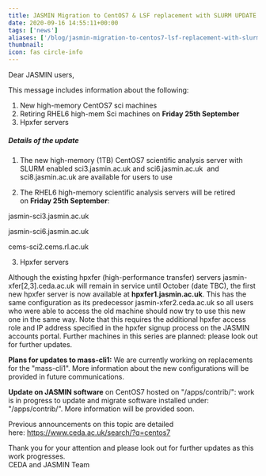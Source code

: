 ```yaml
---
title: JASMIN Migration to CentOS7 & LSF replacement with SLURM UPDATE 11
date: 2020-09-16 14:55:11+00:00
tags: ['news']
aliases: ['/blog/jasmin-migration-to-centos7-lsf-replacement-with-slurm-update-11']
thumbnail: 
icon: fas circle-info
---
```


Dear JASMIN users,


This message includes information about the following:


1. New high-memory CentOS7 sci machines
2. Retiring RHEL6 high-mem Sci machines on **Friday 25th September**
3. Hpxfer servers


##### Details of the update


1. The new high-memory (1TB) CentOS7 scientific analysis server with SLURM enabled sci3.jasmin.ac.uk and sci6.jasmin.ac.uk  and  sci8.jasmin.ac.uk are available for users to use


2. The RHEL6 high-memory scientific analysis servers will be retired on **Friday 25th September**:


jasmin-sci3.jasmin.ac.uk


jasmin-sci6.jasmin.ac.uk


cems-sci2.cems.rl.ac.uk


3. Hpxfer servers


Although the existing hpxfer (high-performance transfer) servers jasmin-xfer[2,3].ceda.ac.uk will remain in service until October (date TBC), the first new hpxfer server is now available at **hpxfer1.jasmin.ac.uk**. This has the same configuration as its predecessor jasmin-xfer2.ceda.ac.uk so all users who were able to access the old machine should now try to use this new one in the same way. Note that this requires the additional hpxfer access role and IP address specified in the hpxfer signup process on the JASMIN accounts portal. Further machines in this series are planned: please look out for further updates.


**Plans for updates to mass-cli1:** We are currently working on replacements for the "mass-cli1". More information about the new configurations will be provided in future communications. 


**Update on JASMIN software** on CentOS7 hosted on "/apps/contrib/": work is in progress to update and migrate software installed under: "/apps/contrib/". More information will be provided soon.


Previous announcements on this topic are detailed here: <https://www.ceda.ac.uk/search/?q=centos7> 


Thank you for your attention and please look out for further updates as this work progresses.   
CEDA and JASMIN Team


 


